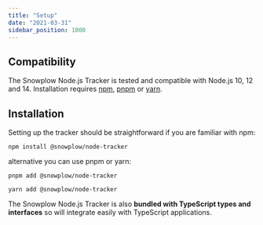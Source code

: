```yaml
---
title: "Setup"
date: "2021-03-31"
sidebar_position: 1000
---
```


## Compatibility

The Snowplow Node.js Tracker is tested and compatible with Node.js 10, 12 and 14. Installation requires [npm](https://www.npmjs.org/), [pnpm](https://pnpm.js.org/) or [yarn](https://yarnpkg.com/).

## Installation

Setting up the tracker should be straightforward if you are familiar with npm:

```
npm install @snowplow/node-tracker
```

alternative you can use pnpm or yarn:

```
pnpm add @snowplow/node-tracker
```

```
yarn add @snowplow/node-tracker
```

The Snowplow Node.js Tracker is also **bundled with TypeScript types and interfaces** so will integrate easily with TypeScript applications.
